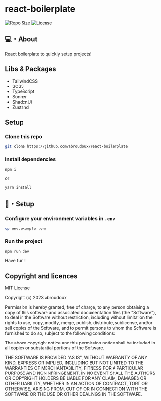 # react-boilerplate

![Repo Size](https://img.shields.io/github/repo-size/abroudoux/react-boilerplate)
![License](https://img.shields.io/badge/license-MIT-blue)

## 💻・About

React boilerplate to quickly setup projects!

## Libs & Packages

- TailwindCSS
- SCSS
- TypeScript
- Sonner
- ShadcnUi
- Zustand

## Setup

### Clone this repo
```bash
git clone https://github.com/abroudoux/react-boilerplate
```

### Install dependencies
```bas
npm i
```
or 

```bash
yarn install
```

## 🎯・Setup

### Configure your environment variables in `.env`

```bash
cp env.example .env
```

### Run the project
```bash
npm run dev
```

Have fun !

## Copyright and licences

MIT License

Copyright (c) 2023 abroudoux

Permission is hereby granted, free of charge, to any person obtaining a copy
of this software and associated documentation files (the "Software"), to deal
in the Software without restriction, including without limitation the rights
to use, copy, modify, merge, publish, distribute, sublicense, and/or sell
copies of the Software, and to permit persons to whom the Software is
furnished to do so, subject to the following conditions:

The above copyright notice and this permission notice shall be included in all
copies or substantial portions of the Software.

THE SOFTWARE IS PROVIDED "AS IS", WITHOUT WARRANTY OF ANY KIND, EXPRESS OR
IMPLIED, INCLUDING BUT NOT LIMITED TO THE WARRANTIES OF MERCHANTABILITY,
FITNESS FOR A PARTICULAR PURPOSE AND NONINFRINGEMENT. IN NO EVENT SHALL THE
AUTHORS OR COPYRIGHT HOLDERS BE LIABLE FOR ANY CLAIM, DAMAGES OR OTHER
LIABILITY, WHETHER IN AN ACTION OF CONTRACT, TORT OR OTHERWISE, ARISING FROM,
OUT OF OR IN CONNECTION WITH THE SOFTWARE OR THE USE OR OTHER DEALINGS IN THE
SOFTWARE.
